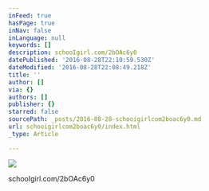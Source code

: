 ```yaml
---
inFeed: true
hasPage: true
inNav: false
inLanguage: null
keywords: []
description: schooIgirl.com/2bOAc6y0
datePublished: '2016-08-28T22:10:59.530Z'
dateModified: '2016-08-28T22:08:49.218Z'
title: ''
author: []
via: {}
authors: []
publisher: {}
starred: false
sourcePath: _posts/2016-08-28-schooigirlcom2boac6y0.md
url: schooigirlcom2boac6y0/index.html
_type: Article

---
```

![](https://the-grid-user-content.s3-us-west-2.amazonaws.com/b8ddd49a-a9e9-4946-bcfe-13c19a533fc2.jpg)

schooIgirl.com/2bOAc6y0
